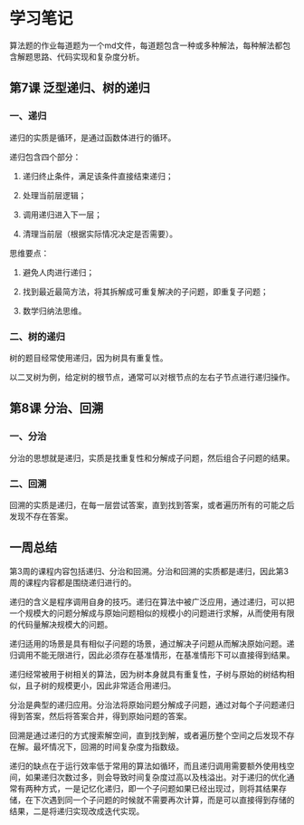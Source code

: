 # 学习笔记

算法题的作业每道题为一个md文件，每道题包含一种或多种解法，每种解法都包含解题思路、代码实现和复杂度分析。

## 第7课  泛型递归、树的递归

### 一、递归

递归的实质是循环，是通过函数体进行的循环。

递归包含四个部分：

1. 递归终止条件，满足该条件直接结束递归；

2. 处理当前层逻辑；

3. 调用递归进入下一层；

4. 清理当前层（根据实际情况决定是否需要）。

思维要点：

1. 避免人肉进行递归；

2. 找到最近最简方法，将其拆解成可重复解决的子问题，即重复子问题；

3. 数学归纳法思维。

### 二、树的递归

树的题目经常使用递归，因为树具有重复性。

以二叉树为例，给定树的根节点，通常可以对根节点的左右子节点进行递归操作。

## 第8课  分治、回溯

### 一、分治

分治的思想就是递归，实质是找重复性和分解成子问题，然后组合子问题的结果。

### 二、回溯

回溯的实质是递归，在每一层尝试答案，直到找到答案，或者遍历所有的可能之后发现不存在答案。

##  一周总结

第3周的课程内容包括递归、分治和回溯。分治和回溯的实质都是递归，因此第3周的课程内容都是围绕递归进行的。

递归的含义是程序调用自身的技巧。递归在算法中被广泛应用，通过递归，可以把一个规模大的问题分解成与原始问题相似的规模小的问题进行求解，从而使用有限的代码量解决规模大的问题。

递归适用的场景是具有相似子问题的场景，通过解决子问题从而解决原始问题。递归调用不能无限进行，因此必须存在基准情形，在基准情形下可以直接得到结果。

递归经常被用于树相关的算法，因为树本身就具有重复性，子树与原始的树结构相似，且子树的规模更小，因此非常适合用递归。

分治是典型的递归应用。分治法将原始问题分解成子问题，通过对每个子问题递归得到答案，然后将答案合并，得到原始问题的答案。

回溯是通过递归的方式搜索解空间，直到找到解，或者遍历整个空间之后发现不存在解。最坏情况下，回溯的时间复杂度为指数级。

递归的缺点在于运行效率低于常用的算法如循环，而且递归调用需要额外使用栈空间，如果递归次数过多，则会导致时间复杂度过高以及栈溢出。对于递归的优化通常有两种方式，一是记忆化递归，即一个子问题如果已经出现过，则将其结果存储，在下次遇到同一个子问题的时候就不需要再次计算，而是可以直接得到存储的结果，二是将递归实现改成迭代实现。

